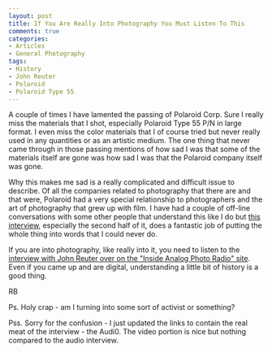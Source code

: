 ```yaml
---
layout: post
title: If You Are Really Into Photography You Must Listen To This
comments: true
categories:
- Articles
- General Photography
tags:
- History
- John Reuter
- Polaroid
- Polaroid Type 55
---
```

A couple of times I have lamented the passing of Polaroid Corp. Sure I really miss the materials that I shot, especially Polaroid Type 55 P/N in large format. I even miss the color materials that I of course tried but never really used in any quantities or as an artistic medium. The one thing that never came through in those passing mentions of how sad I was that some of the materials itself are gone was how sad I was that the Polaroid company itself was gone.

Why this makes me sad is a really complicated and difficult issue to describe. Of all the companies related to photography that there are and that were, Polaroid had a very special relationship to photographers and the art of photography that grew up with film. I have had a couple of off-line conversations with some other people that understand this like I do but <a href="http://www.insideanalogphoto.com/inside-analog-photo-radio-20x24-polaroid/272">this interview</a>, especially the second half of it, does a fantastic job of putting the whole thing into words that I could never do.

If you are into photography, like really into it, you need to listen to the <a href="http://www.insideanalogphoto.com/inside-analog-photo-radio-20x24-polaroid/272">interview with John Reuter over on the "Inside Analog Photo Radio" site</a>. Even if you came up and are digital, understanding a little bit of history is a good thing.

RB

Ps. Holy crap - am I turning into some sort of activist or something?

Pss. Sorry for the confusion - I just updated the links to contain the real meat of the interview - the Audi0. The video portion is nice but nothing compared to the audio interview.
